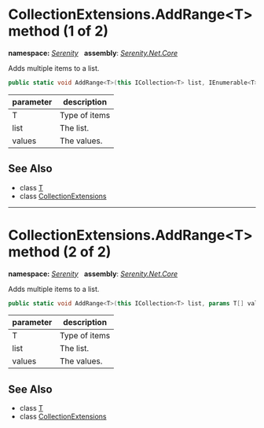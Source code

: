 # CollectionExtensions.AddRange&lt;T&gt; method (1 of 2)
**namespace:** *[Serenity](../../README.md#serenity-namespace)*   **assembly**: *[Serenity.Net.Core](../../README.md)*

Adds multiple items to a list.

```csharp
public static void AddRange<T>(this ICollection<T> list, IEnumerable<T> values)
```

| parameter | description |
| --- | --- |
| T | Type of items |
| list | The list. |
| values | The values. |

## See Also

* class [T](../Serenity.Net.Core/../CollectionExtensions.T.md)
* class [CollectionExtensions](../CollectionExtensions.md)

---

# CollectionExtensions.AddRange&lt;T&gt; method (2 of 2)
**namespace:** *[Serenity](../../README.md#serenity-namespace)*   **assembly**: *[Serenity.Net.Core](../../README.md)*

Adds multiple items to a list.

```csharp
public static void AddRange<T>(this ICollection<T> list, params T[] values)
```

| parameter | description |
| --- | --- |
| T | Type of items |
| list | The list. |
| values | The values. |

## See Also

* class [T](../Serenity.Net.Core/../CollectionExtensions.T.md)
* class [CollectionExtensions](../CollectionExtensions.md)